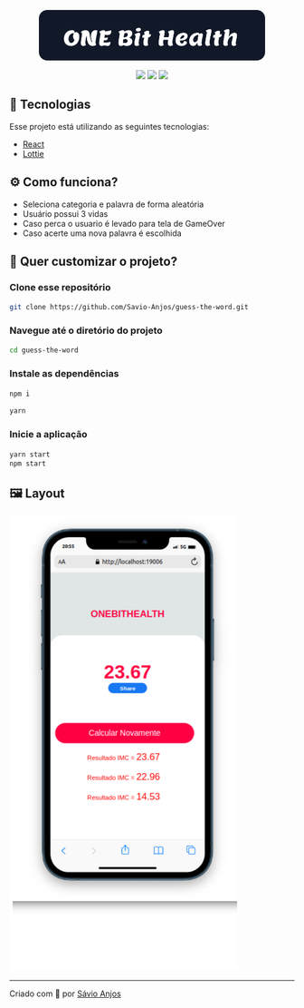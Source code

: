 <p align='center'><img width='400' src="./.github/logo.svg"/></p>

 <p align='center'>

<img src="https://img.shields.io/github/languages/count/Savio-Anjos/One-Bit-Health?color=3B82F6">
<img src="https://img.shields.io/github/repo-size/Savio-Anjos/One-Bit-Health?color=3B82F6">
<img src="https://img.shields.io/github/last-commit/Savio-Anjos/One-Bit-Health?color=3B82F6"> 
</p>

## 🚀 Tecnologias

Esse projeto está utilizando as seguintes tecnologias:

- [React](https://pt-br.reactjs.org/)
- [Lottie](https://lottiefiles.com/)

## ⚙️ Como funciona?

- Seleciona categoria e palavra de forma aleatória
- Usuário possui 3 vidas
- Caso perca o usuario é levado para tela de GameOver
- Caso acerte uma nova palavra é escolhida

## 🎲 Quer customizar o projeto?

### Clone esse repositório

```bash
git clone https://github.com/Savio-Anjos/guess-the-word.git

```

### Navegue até o diretório do projeto

```bash
cd guess-the-word
```

### Instale as dependências

```bash
npm i
```

```bash
yarn
```

### Inicie a aplicação

```bash
yarn start
npm start
```

## 🖼️ Layout

<img src=".github/layout.png" />

---

<p>Criado com 💙 por <a href='https://github.com/Savio-Anjos/' target='_blank'>Sávio Anjos</a></p>
